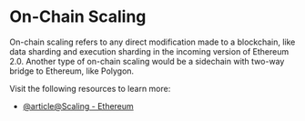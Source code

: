 # On-Chain Scaling

On-chain scaling refers to any direct modification made to a blockchain, like data sharding and execution sharding in the incoming version of Ethereum 2.0. Another type of on-chain scaling would be a sidechain with two-way bridge to Ethereum, like Polygon.

Visit the following resources to learn more:

- [@article@Scaling - Ethereum](https://ethereum.org/en/developers/docs/scaling/)
